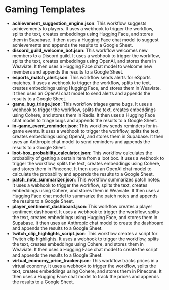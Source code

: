 # Gaming Templates

- **achievement_suggestion_engine.json**: This workflow suggests achievements to players. It uses a webhook to trigger the workflow, splits the text, creates embeddings using Hugging Face, and stores them in Supabase. It then uses a Hugging Face chat model to suggest achievements and appends the results to a Google Sheet.
- **discord_guild_welcome_bot.json**: This workflow welcomes new members to a Discord guild. It uses a webhook to trigger the workflow, splits the text, creates embeddings using OpenAI, and stores them in Weaviate. It then uses a Hugging Face chat model to welcome new members and appends the results to a Google Sheet.
- **esports_match_alert.json**: This workflow sends alerts for eSports matches. It uses a webhook to trigger the workflow, splits the text, creates embeddings using Hugging Face, and stores them in Weaviate. It then uses an OpenAI chat model to send alerts and appends the results to a Google Sheet.
- **game_bug_triage.json**: This workflow triages game bugs. It uses a webhook to trigger the workflow, splits the text, creates embeddings using Cohere, and stores them in Redis. It then uses a Hugging Face chat model to triage bugs and appends the results to a Google Sheet.
- **in‑game_event_reminder.json**: This workflow sends reminders for in-game events. It uses a webhook to trigger the workflow, splits the text, creates embeddings using OpenAI, and stores them in Supabase. It then uses an Anthropic chat model to send reminders and appends the results to a Google Sheet.
- **loot‑box_probability_calculator.json**: This workflow calculates the probability of getting a certain item from a loot box. It uses a webhook to trigger the workflow, splits the text, creates embeddings using Cohere, and stores them in Pinecone. It then uses an OpenAI chat model to calculate the probability and appends the results to a Google Sheet.
- **patch_note_summarizer.json**: This workflow summarizes patch notes. It uses a webhook to trigger the workflow, splits the text, creates embeddings using Cohere, and stores them in Weaviate. It then uses a Hugging Face chat model to summarize the patch notes and appends the results to a Google Sheet.
- **player_sentiment_dashboard.json**: This workflow creates a player sentiment dashboard. It uses a webhook to trigger the workflow, splits the text, creates embeddings using Hugging Face, and stores them in Supabase. It then uses an Anthropic chat model to create the dashboard and appends the results to a Google Sheet.
- **twitch_clip_highlights_script.json**: This workflow creates a script for Twitch clip highlights. It uses a webhook to trigger the workflow, splits the text, creates embeddings using Cohere, and stores them in Weaviate. It then uses a Hugging Face chat model to create the script and appends the results to a Google Sheet.
- **virtual_economy_price_tracker.json**: This workflow tracks prices in a virtual economy. It uses a webhook to trigger the workflow, splits the text, creates embeddings using Cohere, and stores them in Pinecone. It then uses a Hugging Face chat model to track the prices and appends the results to a Google Sheet.
